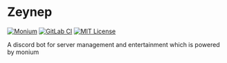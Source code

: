# Zeynep

[![Monium](https://img.shields.io/badge/bot%20framework-monium-03A9F4.svg)](https://github.com/monium-project/monium)
[![GitLab CI](https://gitlab.com/monium/monium/badges/master/pipeline.svg)](https://gitlab.com/caypartisi/zeynep/commits/master)
[![MIT License](https://img.shields.io/badge/License-MIT-yellow.svg)](https://opensource.org/licenses/MIT)

A discord bot for server management and entertainment which is powered by monium 